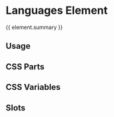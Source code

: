 <script setup>
import {inject} from "vue";
const element = inject("manifest").for("content", "languages");
</script>

# Languages Element

{{ element.summary }}

## Usage

## CSS Parts

<declaration :rows="element.cssParts" />

## CSS Variables

<declaration :rows="element.cssProperties" />

## Slots

<declaration :rows="element.slots" />
